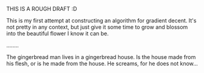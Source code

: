 THIS IS A ROUGH DRAFT :D

This is my first attempt at constructing an algorithm for gradient decent.
It's not pretty in any context, but just give it some time to grow and blossom
into the beautiful flower I know it can be. 

........

The gingerbread man lives in a gingerbread house. Is the house made from
his flesh, or is he made from the house. He screams, for he does not know...
